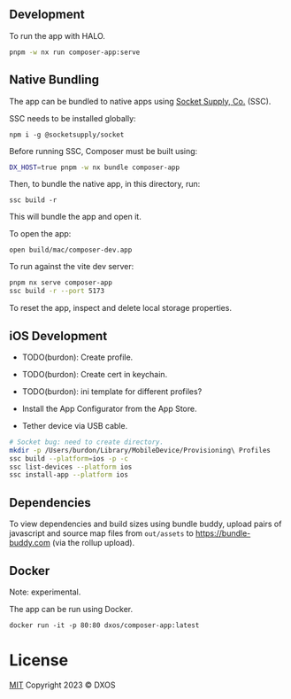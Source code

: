 ## Development

To run the app with HALO.

```bash
pnpm -w nx run composer-app:serve
```

## Native Bundling

The app can be bundled to native apps using [Socket Supply, Co.](https://socketsupply.co/) (SSC).

SSC needs to be installed globally:

`npm i -g @socketsupply/socket`

Before running SSC, Composer must be built using:

```bash
DX_HOST=true pnpm -w nx bundle composer-app
```

Then, to bundle the native app, in this directory, run:

`ssc build -r`

This will bundle the app and open it.

To open the app:

`open build/mac/composer-dev.app`

To run against the vite dev server:

```bash
pnpm nx serve composer-app
ssc build -r --port 5173
```

To reset the app, inspect and delete local storage properties.

## iOS Development

- TODO(burdon): Create profile.
- TODO(burdon): Create cert in keychain.
- TODO(burdon): ini template for different profiles?

- Install the App Configurator from the App Store.
- Tether device via USB cable.

```bash
# Socket bug: need to create directory.
mkdir -p /Users/burdon/Library/MobileDevice/Provisioning\ Profiles
ssc build --platform=ios -p -c
ssc list-devices --platform ios
ssc install-app --platform ios
```

## Dependencies

To view dependencies and build sizes using bundle buddy, upload pairs of javascript and source map files from
`out/assets` to https://bundle-buddy.com (via the rollup upload).

## Docker

Note: experimental.

The app can be run using Docker.

`docker run -it -p 80:80 dxos/composer-app:latest`

# License

[MIT](https://github.com/dxos/dxos/blob/main/LICENSE) Copyright 2023 © DXOS
